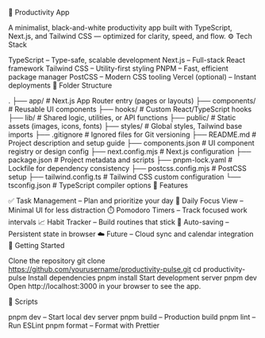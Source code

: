 🧠 Productivity App

A minimalist, black-and-white productivity app built with TypeScript, Next.js, and Tailwind CSS — optimized for clarity, speed, and flow.
⚙️ Tech Stack

TypeScript – Type-safe, scalable development
Next.js – Full-stack React framework
Tailwind CSS – Utility-first styling
PNPM – Fast, efficient package manager
PostCSS – Modern CSS tooling
Vercel (optional) – Instant deployments
📁 Folder Structure

.
├── app/              # Next.js App Router entry (pages or layouts)
├── components/       # Reusable UI components
├── hooks/            # Custom React/TypeScript hooks
├── lib/              # Shared logic, utilities, or API functions
├── public/           # Static assets (images, icons, fonts)
├── styles/           # Global styles, Tailwind base imports
├── .gitignore        # Ignored files for Git versioning
├── README.md         # Project description and setup guide
├── components.json   # UI component registry or design config
├── next.config.mjs   # Next.js configuration
├── package.json      # Project metadata and scripts
├── pnpm-lock.yaml    # Lockfile for dependency consistency
├── postcss.config.mjs # PostCSS setup
├── tailwind.config.ts # Tailwind CSS custom configuration
└── tsconfig.json     # TypeScript compiler options
🔑 Features

✅ Task Management – Plan and prioritize your day
📆 Daily Focus View – Minimal UI for less distraction
⏱️ Pomodoro Timers – Track focused work intervals
📈 Habit Tracker – Build routines that stick
💾 Auto-saving – Persistent state in browser
☁️ Future – Cloud sync and calendar integration
🚀 Getting Started

Clone the repository
git clone https://github.com/yourusername/productivity-pulse.git
cd productivity-pulse
Install dependencies
pnpm install
Start development server
pnpm dev
Open http://localhost:3000 in your browser to see the app.

🧹 Scripts

pnpm dev – Start local dev server
pnpm build – Production build
pnpm lint – Run ESLint
pnpm format – Format with Prettier
